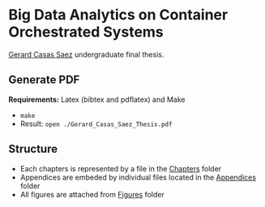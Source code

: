 #  Big Data Analytics on Container Orchestrated Systems
[Gerard Casas Saez](http://gerard.space) undergraduate final thesis.

## Generate PDF

**Requirements:** Latex (bibtex and pdflatex) and Make

- `make`
- Result: `open ./Gerard_Casas_Saez_Thesis.pdf`

## Structure

- Each chapters is represented by a file in the [Chapters](Chapters/) folder
- Appendices are embeded by individual files located in the [Appendices](Appendices/) folder 
- All figures are attached from [Figures](Figures/) folder
